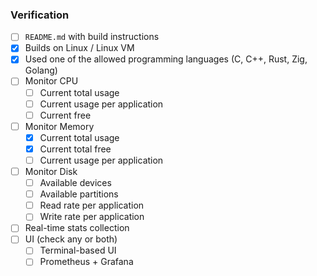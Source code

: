 ### Verification


- [ ] `README.md` with build instructions
- [x] Builds on Linux / Linux VM
- [x] Used one of the allowed programming languages (C, C++, Rust, Zig, Golang)
- [ ] Monitor CPU
	- [ ] Current total usage
	- [ ] Current usage per application
	- [ ] Current free
- [ ] Monitor Memory
	- [x] Current total usage
	- [x] Current total free
	- [ ] Current usage per application
- [ ] Monitor Disk
	- [ ] Available devices
	- [ ] Available partitions
	- [ ] Read rate per application
	- [ ] Write rate per application
- [ ] Real-time stats collection
- [ ] UI (check any or both)
	- [ ] Terminal-based UI
	- [ ] Prometheus + Grafana